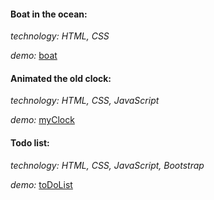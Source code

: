 

#### Boat in the ocean: 

_technology: HTML, CSS_

_demo:_ [boat](https://tanyazamorska.github.io/boat/index.html)

#### Animated the old clock:

_technology: HTML, CSS, JavaScript_

_demo:_ [myClock](https://tanyazamorska.github.io/myClock/index.html)

#### Todo list:

_technology: HTML, CSS, JavaScript, Bootstrap_

_demo:_ [toDoList](https://tanyazamorska.github.io/todo-list-vanilla-js/index.html)

